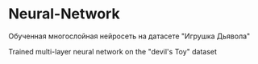 # Neural-Network
Обученная многослойная нейросеть на датасете "Игрушка Дьявола"

Trained multi-layer neural network on the "devil's Toy" dataset
